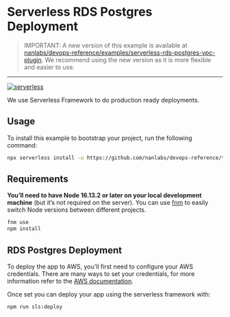 # Serverless RDS Postgres Deployment

> IMPORTANT: A new version of this example is available at [nanlabs/devops-reference/examples/serverless-rds-postgres-vpc-plugin](https://github.com/nanlabs/devops-reference/tree/main/examples/serverless-rds-postgres-vpc-plugin).
> We recommend using the new version as it is more flexible and easier to use.

---

[![serverless](http://public.serverless.com/badges/v3.svg)](http://www.serverless.com)

We use Serverless Framework to do production ready deployments.

## Usage

To install this example to bootstrap your project, run the following command:

```sh
npx serverless install -u https://github.com/nanlabs/devops-reference/tree/main/examples/serverless-rds-postgres -n my-project
```

## Requirements

**You’ll need to have Node 16.13.2 or later on your local development machine** (but it’s not required on the server). You can use [fnm](https://github.com/Schniz/fnm) to easily switch Node versions between different projects.

```sh
fnm use
npm install
```

## RDS Postgres Deployment

To deploy the app to AWS, you'll first need to configure your AWS credentials. There are many ways
to set your credentials, for more information refer to the [AWS documentation](https://docs.aws.amazon.com/cli/latest/userguide/cli-configure-quickstart.html).

Once set you can deploy your app using the serverless framework with:

```sh
npm run sls:deploy
```
